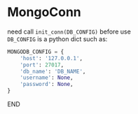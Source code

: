 # MongoConn

need call `init_conn(DB_CONFIG)` before use  
`DB_CONFIG` is a python dict such as:  
```python
MONGODB_CONFIG = {
    'host': '127.0.0.1',
    'port': 27017,
    'db_name': 'DB_NAME',
    'username': None,
    'password': None,
}
``` 

END  
